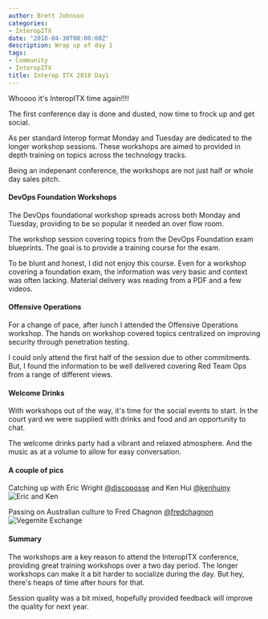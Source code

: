 ```yaml
---
author: Brett Johnson
categories:
- InteropITX
date: "2018-04-30T00:00:00Z"
description: Wrap up of day 1
tags:
- Community
- InteropITX
title: Interop ITX 2018 Day1
---
```


Whoooo it's InteropITX time again!!!!

The first conference day is done and dusted, now time to frock up and get social.

As per standard Interop format Monday and Tuesday are dedicated to the longer workshop sessions. These workshops are aimed to provided in depth training on topics across the technology tracks. 

Being an indepenant conference, the workshops are not just half or whole day sales pitch. 

#### DevOps Foundation Workshops

The DevOps foundational workshop spreads across both Monday and Tuesday, providing to be so popular it needed an over flow room.

The workshop session covering topics from the DevOps Foundation exam blueprints. The goal is to provide a training course for the exam. 

To be blunt and honest, I did not enjoy this course. Even for a workshop covering a foundation exam, the information was very basic and context was often lacking. Material delivery was reading from a PDF and a few videos.

#### Offensive Operations

For a change of pace, after lunch I attended the Offensive Operations workshop. The hands on workshop covered topics centralized on improving security through penetration testing.

I could only attend the first half of the session due to other commitments. But, I found the information to be well delivered covering Red Team Ops from a range of different views.

#### Welcome Drinks

With workshops out of the way, it's time for the social events to start. In the court yard we were supplied with drinks and food and an opportunity to chat.

The welcome drinks party had a vibrant and relaxed atmosphere. And the music as at a volume to allow for easy conversation.


#### A couple of pics

Catching up with Eric Wright [@discoposse](https://twitter.com/discoposse) and Ken Hui [@kenhuiny](https://twitter.com/kenhuiny)
![Eric and Ken](/assets/images/eric_ken.jpg)

Passing on Australian culture to Fred Chagnon [@fredchagnon](https://twitter.com/fredchagnon)
![Vegemite Exchange](/assets/images/vegemite_exchange.jpg)

#### Summary

The workshops are a key reason to attend the InteropITX conference, providing great training workshops over a two day period. 
The longer workshops can make it a bit harder to socialize during the day. But hey, there's heaps of time after hours for that.

Session quality was a bit mixed, hopefully provided feedback will improve the quality for next year.